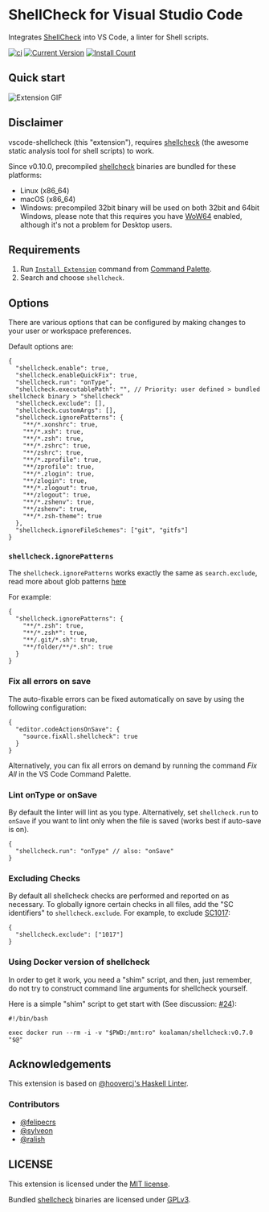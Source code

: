 # ShellCheck for Visual Studio Code

Integrates [ShellCheck](https://github.com/koalaman/shellcheck) into VS Code, a linter for Shell scripts.

[![ci](https://github.com/vscode-shellcheck/vscode-shellcheck/workflows/ci/badge.svg)](https://github.com/vscode-shellcheck/vscode-shellcheck/actions?query=workflow%3Aci)
[![Current Version](https://vsmarketplacebadge.apphb.com/version/timonwong.shellcheck.svg)](https://marketplace.visualstudio.com/items?itemName=timonwong.shellcheck)
[![Install Count](https://vsmarketplacebadge.apphb.com/installs-short/timonwong.shellcheck.svg)](https://marketplace.visualstudio.com/items?itemName=timonwong.shellcheck)

## Quick start

![Extension GIF](https://user-images.githubusercontent.com/29582865/106907134-c299c000-66b2-11eb-8d8b-ea1bd898cb3a.gif)

## Disclaimer

vscode-shellcheck (this "extension"), requires [shellcheck] (the awesome static analysis tool for shell scripts) to work.

Since v0.10.0, precompiled [shellcheck] binaries are bundled for these platforms:

- Linux (x86_64)
- macOS (x86_64)
- Windows: precompiled 32bit binary will be used on both 32bit and 64bit Windows, please note that this requires you have [WoW64](https://en.wikipedia.org/wiki/WoW64) enabled, although it's not a problem for Desktop users.

## Requirements

1. Run [`Install Extension`](https://code.visualstudio.com/docs/editor/extension-gallery#_install-an-extension) command from [Command Palette](https://code.visualstudio.com/Docs/editor/codebasics#_command-palette).
2. Search and choose `shellcheck`.

## Options

There are various options that can be configured by making changes to your user or workspace preferences.

Default options are:

```jsonc
{
  "shellcheck.enable": true,
  "shellcheck.enableQuickFix": true,
  "shellcheck.run": "onType",
  "shellcheck.executablePath": "", // Priority: user defined > bundled shellcheck binary > "shellcheck"
  "shellcheck.exclude": [],
  "shellcheck.customArgs": [],
  "shellcheck.ignorePatterns": {
    "**/*.xonshrc": true,
    "**/*.xsh": true,
    "**/*.zsh": true,
    "**/*.zshrc": true,
    "**/zshrc": true,
    "**/*.zprofile": true,
    "**/zprofile": true,
    "**/*.zlogin": true,
    "**/zlogin": true,
    "**/*.zlogout": true,
    "**/zlogout": true,
    "**/*.zshenv": true,
    "**/zshenv": true,
    "**/*.zsh-theme": true
  },
  "shellcheck.ignoreFileSchemes": ["git", "gitfs"]
}
```

### `shellcheck.ignorePatterns`

The `shellcheck.ignorePatterns` works exactly the same as `search.exclude`, read more about glob patterns [here](https://code.visualstudio.com/docs/editor/codebasics#_advanced-search-options)

For example:

```jsonc
{
  "shellcheck.ignorePatterns": {
    "**/*.zsh": true,
    "**/*.zsh*": true,
    "**/.git/*.sh": true,
    "**/folder/**/*.sh": true
  }
}
```

### Fix all errors on save

The auto-fixable errors can be fixed automatically on save by using the following configuration:

```jsonc
{
  "editor.codeActionsOnSave": {
    "source.fixAll.shellcheck": true
  }
}
```

Alternatively, you can fix all errors on demand by running the command _Fix All_ in the VS Code Command Palette.

### Lint onType or onSave

By default the linter will lint as you type. Alternatively, set `shellcheck.run` to `onSave` if you want to lint only when the file is saved (works best if auto-save is on).

```jsonc
{
  "shellcheck.run": "onType" // also: "onSave"
}
```

### Excluding Checks

By default all shellcheck checks are performed and reported on as necessary. To globally ignore certain checks in all files, add the "SC identifiers" to `shellcheck.exclude`. For example, to exclude [SC1017](https://github.com/koalaman/shellcheck/wiki/SC1017):

```jsonc
{
  "shellcheck.exclude": ["1017"]
}
```

### Using Docker version of shellcheck

In order to get it work, you need a "shim" script, and then, just remember, do not try to construct command line arguments for shellcheck yourself.

Here is a simple "shim" script to get start with (See discussion: [#24](https://github.com/vscode-shellcheck/vscode-shellcheck/issues/24)):

```shell
#!/bin/bash

exec docker run --rm -i -v "$PWD:/mnt:ro" koalaman/shellcheck:v0.7.0 "$@"
```

## Acknowledgements

This extension is based on [@hoovercj's Haskell Linter](https://github.com/hoovercj/vscode-haskell-linter).

### Contributors

- [@felipecrs](https://github.com/felipecrs)
- [@sylveon](https://github.com/sylveon)
- [@ralish](https://github.com/ralish)

## LICENSE

This extension is licensed under the [MIT license](./LICENSE).

Bundled [shellcheck] binaries are licensed under [GPLv3](https://github.com/koalaman/shellcheck/blob/master/LICENSE).

[shellcheck]: https://github.com/koalaman/shellcheck
